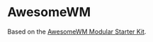 # AwesomeWM
Based on the [AwesomeWM Modular Starter Kit](https://gitlab.com/bloxiebird/linux-awesomewm-modular-starter-kit).